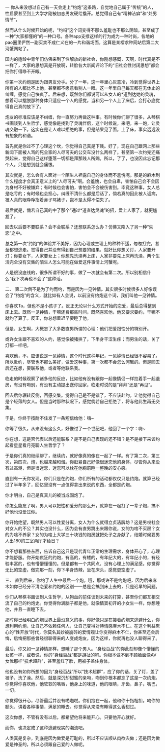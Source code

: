 一
你从来没想过自己有一天会走上“约炮”这条路，自觉地自己属于“传统”的人，性启蒙甚至到上大学才刚被初恋男友硬给撬开。总觉得自己有“精神洁癖”和“处男情节”。

然而从什么时候开始的呢，“约吗”这个词变得不那么羞耻也不那么阴暗，甚至成了一种“大家都懂的”的一种口号。各种app支撑这样的行为成为一种时尚，各地的pao圈里俨然一副买卖不成仁义在的一片和谐场面，这算是某榴求种网站后第二大河蟹网站了。

国内的适龄中青年们仿佛来到了性解放的新社会，你刚想感慨，天啊，时代真是不一样了，大家的思想真是开放啊，转脸各大新闻评论下的“旧社会性封闭思想”都会把你打得睁不开眼。

你第一次约炮是因为跟男友分手。分了一年，这一年里心灰意冷，冷到觉得世界上所有的人都比不上他，甚至都不愿意看别人一眼。这一年里自己每天都在无休止的纠缠，感觉自己快疯了。后来想，既然你们都说可以从女人的*道到达她的灵魂，想着可以摆脱那种身体只适应一个人的感觉，当和另一个人上了床后，会打心底觉得自己真的放下了。

炮友的标准应该是不纠缠，你一直努力再做这种事。有时候你们聊了很多，从琴棋书画谈到人生哲学，感觉像是找到了灵魂伴侣，这个时候说，来吧，来一炮，让灵魂交融一下。这实在是让人难以拒绝的事，但是结果见了面，上了床，事实远远没有想象的和谐。

首先就是你过不了心理这个坎，你觉得自己真是下贱。好了，现在自己跟网上那些新闻下面被人骂的死全家的人尽可夫的公交车没什么两样了。甚至第一次约完还痛哭起来，觉得自己这样堕落一切都是拜那贱人所赐，所以，了了，也没因此忘记那个人。只是想到就会痛恨。

其次就是，怎么会有人面对一个陌生人袒露自己的身体而不羞愧呢。那是的麻木到什么程度才会真正意义上的“人尽可夫”啊。会羞愧，也会自卑，害怕自己会不会因为身材不好被嫌弃；有时候也会害怕，害怕会不会被伤害到。毕竟这种事，女人总是吃亏的；有时候也会担心，纠缠不清什么都是后话了，倘若真的因此被人诟病，被人真的眼睁睁指着鼻子骂婊子，岂不是太得不偿失了。

最后就是，倘若自己真的中了那个“通过*道直达灵魂”的招，爱上人家了，就更尴尬了。

回去以后要不要联系？会不会联系？还想联系怎么办？仿佛又陷入了另一种“失恋”之中。

总之第一次“约炮”的体验并不美好，因为心理或生理上的种种不适，匆匆打完，甚至都想逃走。觉得自己并没有得到自己想要的结果，就好比你想关灯，人家要开灯；你要女下，人家要女上；你想先洗澡再上床，人家非要先上床再洗澡。两个生活完全没有交集的陌生人怎么可能在做爱这件事情上河蟹呢。

人是很没底线的，很多所谓不好的事，做了一次就会有第二次。所以别相信什么“我下次再也不会了”这种话。

二、
第二次倒不是为了约而约，而是因为一见钟情。其实很多时候很多人好像误会了“约炮”的含义，就比如有人会说，以前没有约炮这个词，我们叫他一见钟情。

你喜欢Ta，但也不是小孩子了。反正无论以什么方式开始的恋爱，最后总得整到床上去。既然一见钟情，干嘛还费那些时间，既然喜欢他，他又要求要约，干嘛不就约了算了。反正，你总想着迟早要睡了他。

但是，女生啊，大概忘了大多数直男所谓的心理：他们把爱跟性分的特别开。

或许女生跟不喜欢的人约，感觉像被猪拱了，下半身干涩生疼；而男生的话，关了灯都一样吧。

喜欢他，不，应该说是一见钟情，这个时代这种年纪，一见钟情已经很不容易了。所以赴约，尽管也不那么美好，做爱这种事，第一次都不会怎么河蟹的。但是回去后还在想，要联系他，或者等他联系我。

临走的时候观察了诸多他的反应，比如他有没有跟你一起像情侣一样拉着手一起退房，有没有吻别，有没有主动提出送你回家，临走时说的是“拜拜”还是“再见”。

回去后你辗转反侧，百感交集。觉得自己是不是错了，不应该赴约，让他觉得自己是个轻薄的女人。但是当时那种状况下，感觉倘若自己拒绝了，将与他此生再无交集。

于是，你终于按耐不住发了一条短信给他：嗨~

你等了很久，从来没有这么久，好像过了一个世纪吧，他回了一个字：嗨~

你在想，这是否代表以后还能联系？是不是自己表现的还不错？是不是接下来该约起看星星看月亮聊人生哲学了？

于是你们真的继续聊了，继续约，就好像真的像在一起了一样。有了第二次，第三次，第四次，炮，也越来越和谐。你赶紧自己好像很迷恋他的身体，尽管你从来没有过高潮，但是很迷恋，迷恋可以枕在他胸前睡一整晚的安心感。

直到有一天你发现，你们只是在约炮，你们所有的活动都仅仅只是约炮。就算已经过了半年多了，回忆里没有一点值得拿出来说的东西，全都是约炮。

你才明白，自己是真真儿的被当成固炮了。

你怎么能忘了啊，男人可以把性和爱分的那么开，就算在一起打了一辈子炮，搞不好他也没爱过你。

你开始绝望，既然男人可以性爱分离，女人为什么就得立贞洁牌坊？这是男权社会对女人的不公？其实也没什么，因为会有直男跳出来跟你说，女的为啥不买房？女的为啥不养家？女的为啥上大学三十块钱的炮房就把处子之身献了，结婚时候要男人出180的三室两厅才给日？

你不想看那些东西，告诉自己这只是现代青年正常的生理需求，身体开心了，心理才能舒服。你开始疯狂的约炮，有高的，有矮的，有年纪大的，有年纪小的，有经验丰富的，也有懵懵懂懂的。但是都有一个共同点，没有心理上的满足感，你觉得无比的空虚，做完那一刻，你下半身热辣，坐在床头，感觉更空虚了。

三、
直到后来，你约了人生中最后一个炮。哦，那或许不是约炮吧，因为后来麻木如你已经分不清恋爱和约炮的区别——总是会搞到床上去的，只是迟早的问题。

你们从琴棋书画谈到人生哲学，从狗血的前任谈到未来的打算，甚至你们都互相交流了自己的约炮史。你觉得你满脑子都是他，就像情窦初开的小女生一样，你想睡他，并且一直睡下去。

那时你已经明白约炮世界上最没意义的事，你好像只是在接着约炮来逃避什么，你想利用约炮，让自己不依赖任何人，让自己变得对待情感麻木不仁。在这个利益熏心的“性开放”时代，你莫名其妙被崩碎的爱情观让你变得麻木不仁，你甚至还会后悔，后悔把那些曾经很聊得来的人变成炮友，因为这样，你就再也没人聊得来了。

最后，你又如一见钟情那样，想睡了那个男人。“身经百战”的你此刻却像个懵懂的女孩一样，或者说，你的“身经百战”都是胡扯的吧。你根本做不到不顾脸面像AV女优那样“技术超群”，甚至羞红了脸，用被子盖住身体。

他也没有如你所想的因为“身经百战”所以“技术超群”，应了你的话，关了灯，盖了被子，洗了澡。然后，就是深沉却甜蜜的亲吻，吻到你根本都忘了这是一次约炮。你觉得你喜欢他，他软软的嘴唇，他身上的味道，他的眼睛，牙齿，鼻子，嘴巴，一切。

你觉得很开心，尽管最后并没有啪啪啪。你们抱在一起，他和你十指相扣，吻你的额头，讲着各种事情，满足的睡去。你觉得从来没有睡得这么香甜过。

这次你想，不管有没有以后，都希望他将来能开心，只要他开心就好。

而你，也决定戒了这种逃避现实的潮流吧。

人类真是复杂，到底是因为做爱是可耻的，所以不应该顺从肉欲去做；还是因为做爱是神圣的，所以必须跟自己爱的人做呢。
